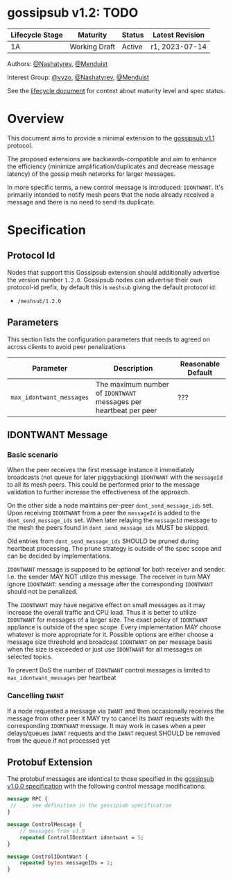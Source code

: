 # gossipsub v1.2: TODO

| Lifecycle Stage | Maturity                  | Status | Latest Revision |
|-----------------|---------------------------|--------|-----------------|
| 1A              | Working Draft             | Active | r1, 2023-07-14  |

Authors: [@Nashatyrev], [@Menduist]

Interest Group: [@vyzo], [@Nashatyrev], [@Menduist]

[@vyzo]: https://github.com/vyzo
[@Nashatyrev]: https://github.com/Nashatyrev
[@Menduist]: https://github.com/Menduist

See the [lifecycle document][lifecycle-spec] for context about maturity level and spec status.

[lifecycle-spec]: https://github.com/libp2p/specs/blob/master/00-framework-01-spec-lifecycle.md

# Overview

This document aims to provide a minimal extension to the [gossipsub
v1.1](https://github.com/libp2p/specs/blob/master/pubsub/gossipsub/gossipsub-v1.1.md)
protocol.

The proposed extensions are backwards-compatible and aim to enhance the
efficiency (minimize amplification/duplicates and decrease message latency) of
the gossip mesh networks for larger messages. 

In more specific terms, a new control message is introduced: `IDONTWANT`. It's primarily 
intended to notify mesh peers that the node already received a message and there is no 
need to send its duplicate.

# Specification

## Protocol Id

Nodes that support this Gossipsub extension should additionally advertise the
version number `1.2.0`. Gossipsub nodes can advertise their own protocol-id
prefix, by default this is `meshsub` giving the default protocol id:
- `/meshsub/1.2.0`

## Parameters

This section lists the configuration parameters that needs to agreed on across clients to avoid 
 peer penalizations

| Parameter                | Description                                                      | Reasonable Default |
|--------------------------|------------------------------------------------------------------|--------------|
| `max_idontwant_messages` | The maximum number of `IDONTWANT` messages per heartbeat per peer | ???  |


## IDONTWANT Message

### Basic scenario

When the peer receives the first message instance it immediately broadcasts 
(not queue for later piggybacking) `IDONTWANT` with the `messageId` to all its mesh peers. 
This could be performed prior to the message validation to further increase the effectiveness of the approach.    

On the other side a node maintains per-peer `dont_send_message_ids` set. Upon receiving `IDONTWANT` from 
a peer the `messageId` is added to the `dont_send_message_ids` set. 
When later relaying the `messageId` message to the mesh the peers found in `dont_send_message_ids` MUST be skipped. 

Old entries from `dont_send_message_ids` SHOULD be pruned during heartbeat processing. 
The prune strategy is outside of the spec scope and can be decided by implementations.

`IDONTWANT` message is supposed to be _optional_ for both receiver and sender. I.e. the sender MAY NOT utilize 
this message. The receiver in turn MAY ignore `IDONTWANT`: sending a message after the corresponding `IDONTWANT` 
should not be penalized.    

The `IDONTWANT` may have negative effect on small messages as it may increase the overall traffic and CPU load.
Thus it is better to utilize `IDONTWANT` for messages of a larger size.
The exact policy of `IDONTWANT` appliance is outside of the spec scope. Every implementation MAY choose whatever 
is more appropriate for it. Possible options are either choose a message size threshold and broadcast `IDONTWANT`
on per message basis when the size is exceeded or just use `IDONTWANT` for all messages on selected topics.

To prevent DoS the number of `IDONTWANT` control messages is limited to `max_idontwant_messages` per heartbeat  

### Cancelling `IWANT`

If a node requested a message via `IWANT` and then occasionally receives the message from other peer it MAY 
try to cancel its `IWANT` requests with the corresponding `IDONTWANT` message. It may work in cases when a
peer delays/queues `IWANT` requests and the `IWANT` request SHOULD be removed from the queue if not processed yet

## Protobuf Extension

The protobuf messages are identical to those specified in the [gossipsub v1.0.0
specification](https://github.com/libp2p/specs/blob/master/pubsub/gossipsub/gossipsub-v1.0.md)
with the following  control message modifications:

```protobuf
message RPC {
 // ... see definition in the gossipsub specification
}

message ControlMessage {
    // messages from v1.0
    repeated ControlIDontWant idontwant = 5;
}

message ControlIDontWant {
    repeated bytes messageIDs = 1;
}

```

